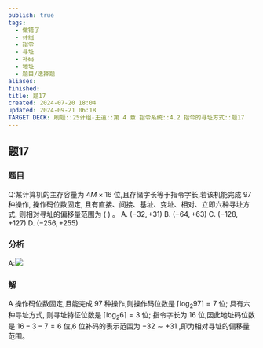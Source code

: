 ```yaml
---
publish: true
tags:
  - 做错了
  - 计组
  - 指令
  - 寻址
  - 补码
  - 地址
  - 题目/选择题
aliases: 
finished: 
title: 题17
created: 2024-07-20 18:04
updated: 2024-09-21 06:18
TARGET DECK: 刷题::25计组-王道::第 4 章 指令系统::4.2 指令的寻址方式::题17
---
```

## 题17
### 题目
Q:某计算机的主存容量为 ${4M} \times {16}$ 位,且存储字长等于指令字长,若该机能完成 97 种操作, 操作码位数固定, 且有直接、间接、基址、变址、相对、立即六种寻址方式, 则相对寻址的偏移量范围为 ( ) 。
A. $( {-{32}, + {31}})$ 
B. $( {-{64}, + {63}})$ 
C. $( {-{128}, + {127}})$ 
D. $( {-{256}, + {255}})$
### 分析
A:![](https://img.hwenyi.live/202409211416202.webp)
### 解
A
操作码位数固定,且能完成 97 种操作,则操作码位数是 $\lceil  {{\log }_{2}{97}}\rceil   = 7$ 位; 
具有六种寻址方式, 则寻址特征位数是 $\lceil  {{\log }_{2}6}\rceil   = 3$ 位; 
指令字长为 16 位,因此地址码位数是 ${16} - 3 - 7 = 6$ 位,6 位补码的表示范围为 $- {32} \sim   + {31}$ ,即为相对寻址的偏移量范围。


